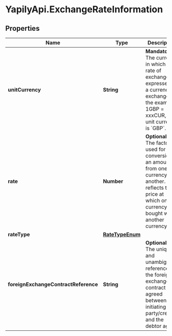 # YapilyApi.ExchangeRateInformation

## Properties

Name | Type | Description | Notes
------------ | ------------- | ------------- | -------------
**unitCurrency** | **String** | __Mandatory__. The currency in which the rate of exchange is expressed in a currency exchange. In the example 1GBP &#x3D; xxxCUR, the unit currency is &#x60;GBP&#x60;. | 
**rate** | **Number** | __Optional__. The factor used for conversion of an amount from one currency to another. This reflects the price at which one currency was bought with another currency. | [optional] 
**rateType** | [**RateTypeEnum**](RateTypeEnum.md) |  | 
**foreignExchangeContractReference** | **String** | __Optional__. The unique and unambiguous reference to the foreign exchange contract agreed between the initiating party/creditor and the debtor agent. | [optional] 


